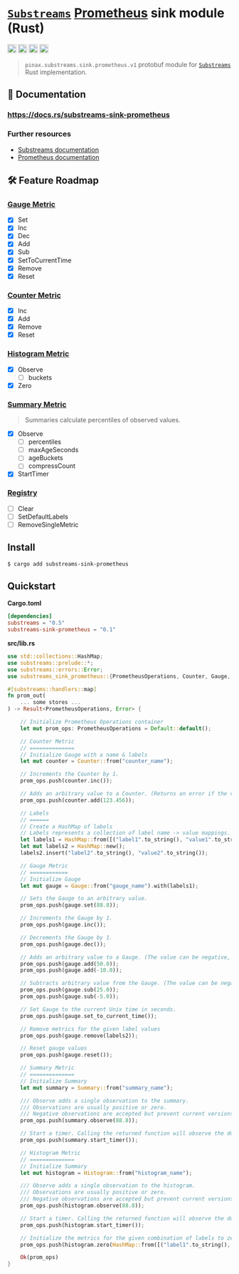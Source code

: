 # [`Substreams`](https://substreams.streamingfast.io/) [Prometheus](https://prometheus.io/) sink module (**Rust**)

[<img alt="github" src="https://img.shields.io/badge/Github-substreams.prometheus-8da0cb?style=for-the-badge&logo=github" height="20">](https://github.com/pinax-network/substreams-sink-prometheus)
[<img alt="crates.io" src="https://img.shields.io/crates/v/substreams-sink-prometheus.svg?style=for-the-badge&color=fc8d62&logo=rust" height="20">](https://crates.io/crates/substreams-sink-prometheus)
[<img alt="docs.rs" src="https://img.shields.io/badge/docs.rs-substreams.prometheus-66c2a5?style=for-the-badge&labelColor=555555&logo=docs.rs" height="20">](https://docs.rs/substreams-sink-prometheus)
[<img alt="GitHub Workflow Status" src="https://img.shields.io/github/actions/workflow/status/pinax-network/substreams-sink-prometheus/ci.yml?branch=main&style=for-the-badge" height="20">](https://github.com/pinax-network/substreams-sink-prometheus/actions?query=branch%3Amain)

> `pinax.substreams.sink.prometheus.v1` protobuf module for [`Substreams`](https://substreams.streamingfast.io/) Rust implementation.

## 📖 Documentation

### https://docs.rs/substreams-sink-prometheus

### Further resources

- [Substreams documentation](https://substreams.streamingfast.io)
- [Prometheus documentation](https://prometheus.io)

## 🛠 Feature Roadmap

### [Gauge Metric](https://pkg.go.dev/github.com/prometheus/client_golang/prometheus#Gauge)
- [x] Set
- [x] Inc
- [x] Dec
- [x] Add
- [x] Sub
- [x] SetToCurrentTime
- [x] Remove
- [x] Reset

### [Counter Metric](https://pkg.go.dev/github.com/prometheus/client_golang/prometheus#Counter)
- [x] Inc
- [x] Add
- [x] Remove
- [x] Reset

### [Histogram Metric](https://pkg.go.dev/github.com/prometheus/client_golang/prometheus#Histogram)
- [x] Observe
  - [ ] buckets
- [x] Zero

### [Summary Metric](https://pkg.go.dev/github.com/prometheus/client_golang/prometheus#Summary)
> Summaries calculate percentiles of observed values.
- [x] Observe
  - [ ] percentiles
  - [ ] maxAgeSeconds
  - [ ] ageBuckets
  - [ ] compressCount
- [x] StartTimer

### [Registry](https://pkg.go.dev/github.com/prometheus/client_golang/prometheus#Registry)
- [ ] Clear
- [ ] SetDefaultLabels
- [ ] RemoveSingleMetric

## Install

```bash
$ cargo add substreams-sink-prometheus
```

## Quickstart

**Cargo.toml**

```toml
[dependencies]
substreams = "0.5"
substreams-sink-prometheus = "0.1"
```

**src/lib.rs**

```rust
use std::collections::HashMap;
use substreams::prelude::*;
use substreams::errors::Error;
use substreams_sink_prometheus::{PrometheusOperations, Counter, Gauge, Summary, Histogram};

#[substreams::handlers::map]
fn prom_out(
    ... some stores ...
) -> Result<PrometheusOperations, Error> {

    // Initialize Prometheus Operations container
    let mut prom_ops: PrometheusOperations = Default::default();

    // Counter Metric
    // ==============
    // Initialize Gauge with a name & labels
    let mut counter = Counter::from("counter_name");

    // Increments the Counter by 1.
    prom_ops.push(counter.inc());

    // Adds an arbitrary value to a Counter. (Returns an error if the value is < 0.)
    prom_ops.push(counter.add(123.456));

    // Labels
    // ======
    // Create a HashMap of labels
    // Labels represents a collection of label name -> value mappings. 
    let labels1 = HashMap::from([("label1".to_string(), "value1".to_string())]);
    let mut labels2 = HashMap::new();
    labels2.insert("label2".to_string(), "value2".to_string());

    // Gauge Metric
    // ============
    // Initialize Gauge
    let mut gauge = Gauge::from("gauge_name").with(labels1);

    // Sets the Gauge to an arbitrary value.
    prom_ops.push(gauge.set(88.8));

    // Increments the Gauge by 1.
    prom_ops.push(gauge.inc());

    // Decrements the Gauge by 1.
    prom_ops.push(gauge.dec());

    // Adds an arbitrary value to a Gauge. (The value can be negative, resulting in a decrease of the Gauge.)
    prom_ops.push(gauge.add(50.0));
    prom_ops.push(gauge.add(-10.0));

    // Subtracts arbitrary value from the Gauge. (The value can be negative, resulting in an increase of the Gauge.)
    prom_ops.push(gauge.sub(25.0));
    prom_ops.push(gauge.sub(-5.0));

    // Set Gauge to the current Unix time in seconds.
    prom_ops.push(gauge.set_to_current_time());

    // Remove metrics for the given label values
    prom_ops.push(gauge.remove(labels2));

    // Reset gauge values
    prom_ops.push(gauge.reset());

    // Summary Metric
    // ==============
    // Initialize Summary
    let mut summary = Summary::from("summary_name");

    /// Observe adds a single observation to the summary.
    /// Observations are usually positive or zero.
    /// Negative observations are accepted but prevent current versions of Prometheus from properly detecting counter resets in the sum of observations
    prom_ops.push(summary.observe(88.8));

    // Start a timer. Calling the returned function will observe the duration in seconds in the summary.
    prom_ops.push(summary.start_timer());

    // Histogram Metric
    // ==============
    // Initialize Summary
    let mut histogram = Histogram::from("histogram_name");

    /// Observe adds a single observation to the histogram.
    /// Observations are usually positive or zero.
    /// Negative observations are accepted but prevent current versions of Prometheus from properly detecting counter resets in the sum of observations
    prom_ops.push(histogram.observe(88.8));

    // Start a timer. Calling the returned function will observe the duration in seconds in the histogram.
    prom_ops.push(histogram.start_timer());

    // Initialize the metrics for the given combination of labels to zero
    prom_ops.push(histogram.zero(HashMap::from([("label1".to_string(), "value1".to_string())])));

    Ok(prom_ops)
}
```

